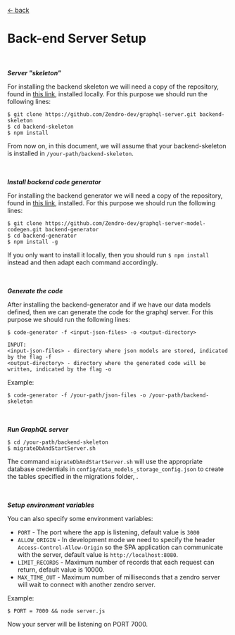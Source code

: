 [ &larr; back](setup_root.md)
<br/>
# Back-end Server Setup

<br/><br/>
_**Server "skeleton"**_

For installing the backend skeleton we will need a copy of the repository, found in [this link](https://github.com/Zendro-dev/graphql-server), installed locally. For this purpose we should run the following lines:

```
$ git clone https://github.com/Zendro-dev/graphql-server.git backend-skeleton
$ cd backend-skeleton
$ npm install
```
From now on, in this document, we will assume that your backend-skeleton is installed in `/your-path/backend-skeleton`.

<br/><br/>
_**Install backend code generator**_

For installing the backend generator we will need a copy of the repository, found in [this link](https://github.com/Zendro-dev/graphql-server-model-codegen), installed.
For this purpose we should run the following lines:

```
$ git clone https://github.com/Zendro-dev/graphql-server-model-codegen.git backend-generator
$ cd backend-generator
$ npm install -g
```

If you only want to install it locally, then you should run
`$ npm install` instead and then adapt each command accordingly.

<br/><br/>
_**Generate the code**_

After installing the backend-generator and if we have our data models defined, then we can generate the code for the graphql server. For this purpose we should run the following lines:
```
$ code-generator -f <input-json-files> -o <output-directory>
```
```
INPUT:
<input-json-files> - directory where json models are stored, indicated by the flag -f
<output-directory> - directory where the generated code will be written, indicated by the flag -o
```

Example:
```
$ code-generator -f /your-path/json-files -o /your-path/backend-skeleton
```

<br/><br/>
_**Run GraphQL server**_

```
$ cd /your-path/backend-skeleton
$ migrateDbAndStartServer.sh
```
The command `migrateDbAndStartServer.sh` will use the appropriate database credentials in `config/data_models_storage_config.json` to create the tables specified in the migrations folder, .


<br/><br/>
_**Setup environment variables**_

You can also specify some environment variables:

* `PORT` - The port where the app is listening, default value is `3000`
* `ALLOW_ORIGIN` - In development mode we need to specify the header `Access-Control-Allow-Origin` so the SPA application can communicate with the server, default value is `http://localhost:8080`.
* `LIMIT_RECORDS` - Maximum number of records that each request can return, default value is 10000.
* `MAX_TIME_OUT` - Maximum number of milliseconds that a zendro server will wait to connect with another zendro server.

Example:
```
$ PORT = 7000 && node server.js
```
Now your server will be listening on PORT 7000.
